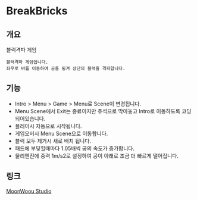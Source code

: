 # BreakBricks

## 개요
블럭격파 게임
```
블럭격파 게임입니다.
좌우로 바를 이동하여 공을 튕겨 상단의 블럭을 격파합니다.
```

## 기능
- Intro > Menu > Game > Menu로 Scene이 변경됩니다.
- Menu Scene에서 Exit는 종료이지만 주석으로 막아놓고 Intro로 이동하도록 코딩되어있습니다.
- 플레이시 자동으로 시작됩니다.
- 게임오버시 Menu Scene으로 이동합니다.
- 블럭 모두 제거시 새로 배치 됩니다.
- 패드에 부딪힐때마다 1.05배씩 공의 속도가 증가합니다.
- 물리엔진에 중력 1m/s2로 설정하여 공이 아래로 조금 더 빠르게 떨어집니다.

## 링크
[MoonWoou Studio](www.seoljoo.com)
